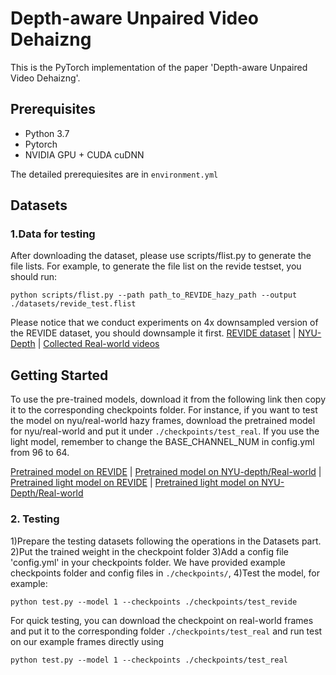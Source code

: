 Depth-aware Unpaired Video Dehaizng
===============================================
This is the PyTorch implementation of the paper 'Depth-aware Unpaired Video Dehaizng'.

Prerequisites
---------------------------------
* Python 3.7
* Pytorch
* NVIDIA GPU + CUDA cuDNN

The detailed prerequiesites are in `environment.yml`

Datasets
---------------------------------
### 1.Data for testing
After downloading the dataset, please use scripts/flist.py to generate the file lists. For example, to generate the file list on the revide testset, you should run:

```
python scripts/flist.py --path path_to_REVIDE_hazy_path --output ./datasets/revide_test.flist
```

Please notice that we conduct experiments on 4x downsampled version of the REVIDE dataset, you should downsample it first.
[REVIDE dataset](https://github.com/BookerDeWitt/REVIDE_Dataset) | [NYU-Depth](https://cs.nyu.edu/~silberman/datasets/nyu_depth_v1.html) | [Collected Real-world videos](https://drive.google.com/file/d/16_p7n7FO36Hm2-hvZkNe1xVq1cWK8Kc0/view?usp=drive_link)


Getting Started
--------------------------------------
To use the pre-trained models, download it from the following link then copy it to the corresponding checkpoints folder. For instance, if you want to test the model on nyu/real-world hazy frames, download the pretrained model for nyu/real-world and put it under  `./checkpoints/test_real`. If you use the light model, remember to change the BASE_CHANNEL_NUM in config.yml from 96 to 64.

[Pretrained model on REVIDE](https://drive.google.com/file/d/1E1E_4oK7e1YTYOd3WzQ9wI7PWAVp5M1O/view?usp=drive_link) | [Pretrained model on NYU-depth/Real-world](https://drive.google.com/file/d/1gF6PBdCHSSq6jkkeLGB5Ag0oMGOTJRyN/view?usp=drive_link) | [Pretrained light model on REVIDE](https://drive.google.com/file/d/1qwe5ZjQSQzo-QoiDETAj7fDohSLvFKGk/view?usp=drive_link) | [Pretrained light model on NYU-Depth/Real-world](https://drive.google.com/file/d/1F2ywh0YuAYGHmS13Hvx1bm1GHqFSUWwd/view?usp=drive_link)



### 2. Testing
1)Prepare the testing datasets following the operations in the Datasets part.
2)Put the trained weight in the checkpoint folder 
3)Add a config file 'config.yml' in your checkpoints folder. We have provided example checkpoints folder and config files in `./checkpoints/`, 
4)Test the model, for example:
```
python test.py --model 1 --checkpoints ./checkpoints/test_revide
```
For quick testing, you can download the checkpoint on real-world frames and put it to the corresponding folder `./checkpoints/test_real` and run test on our example frames directly using

```
python test.py --model 1 --checkpoints ./checkpoints/test_real
```
